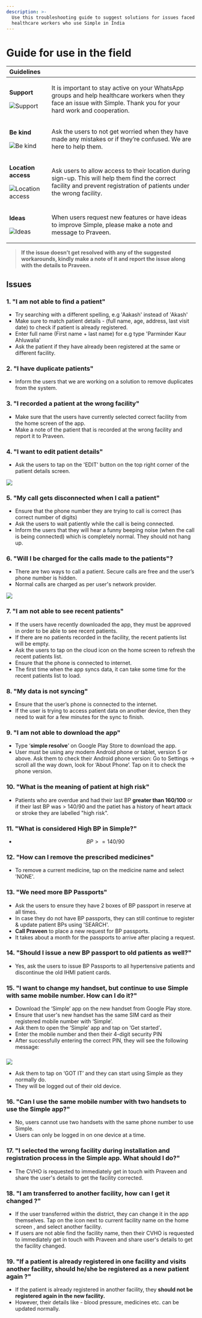 ```yaml
---
description: >-
  Use this troubleshooting guide to suggest solutions for issues faced by
  healthcare workers who use Simple in India
---
```


# Guide for use in the field

<table>
  <thead>
    <tr>
      <th style="text-align:left">Guidelines</th>
      <th style="text-align:left"></th>
    </tr>
  </thead>
  <tbody>
    <tr>
      <td style="text-align:left">
        <p><b>Support</b>
        </p>
        <p>
          <img src=".gitbook/assets/whatsapp.png" alt="Support" />
        </p>
      </td>
      <td style="text-align:left">
        <p>It is important to stay active on your WhatsApp groups and help healthcare
          workers when they face an issue with Simple. Thank you for your hard work
          and cooperation.</p>
        <p></p>
      </td>
    </tr>
    <tr>
      <td style="text-align:left">
        <p><b>Be kind</b>
        </p>
        <p>
          <img src=".gitbook/assets/simple.png" alt="Be kind" />
        </p>
      </td>
      <td style="text-align:left">Ask the users to not get worried when they have made any mistakes or if
        they&#x2019;re confused. We are here to help them.</td>
    </tr>
    <tr>
      <td style="text-align:left">
        <p><b>Location access</b>
        </p>
        <p>
          <img src=".gitbook/assets/location.png" alt="Location access" />
        </p>
      </td>
      <td style="text-align:left">Ask users to allow access to their location during sign-up. This will
        help them find the correct facility and prevent registration of patients
        under the wrong facility.</td>
    </tr>
    <tr>
      <td style="text-align:left">
        <p><b>Ideas</b>
        </p>
        <p>
          <img src=".gitbook/assets/idea.png" alt="Ideas" />
        </p>
      </td>
      <td style="text-align:left">When users request new features or have ideas to improve Simple, please
        make a note and message to Praveen.</td>
    </tr>
  </tbody>
</table>

> **If the issue doesn’t get resolved with any of the suggested workarounds, kindly make a note of it and report the issue along with the details to Praveen.**

## **Issues**

### **1. "I am not able to find a patient"**

* Try searching with a different spelling, e.g 'Aakash' instead of 'Akash'
* Make sure to match patient details - \(full name, age, address, last visit date\) to check if patient is already registered. 
* Enter full name \(First name + last name\) for e.g type 'Parminder Kaur Ahluwalia'
* Ask the patient if they have already been registered at the same or different facility.

### 2. "I have duplicate patients"

* Inform the users that we are working on a solution to remove duplicates from the system.

### 3. "I recorded a patient at the wrong facility"

* Make sure that the users have currently selected correct facility from the home screen of the app.
* Make a note of the patient that is recorded at the wrong facility and report it to Praveen.

### 4. "I want to edit patient details"

* Ask the users to tap on the 'EDIT' button on the top right corner of the patient details screen.

![](.gitbook/assets/02.2.png)

### 5. "My call gets disconnected when I call a patient"

* Ensure that the phone number they are trying to call is correct \(has correct number of digits\)
* Ask the users to wait patiently while the call is being connected.
* Inform the users that they will hear a funny beeping noise \(when the call is being connected\) which is completely normal. They should not hang up.

### 6. "Will I be charged for the calls made to the patients"?

* There are two ways to call a patient. Secure calls are free and the user’s phone number is hidden.
* Normal calls are charged as per user's network provider.

![](.gitbook/assets/02awqe.png)

### 7. "I am not able to see recent patients"

* If the users have recently downloaded the app, they must be approved in order to be able to see recent patients.
* If there are no patients recorded in the facility, the recent patients list will be empty.
* Ask the users to tap on the cloud icon on the home screen to refresh the recent patients list.
* Ensure that the phone is connected to internet.
* The first time when the app syncs data, it can take some time for the recent patients list to load.

### 8. "My data is not syncing"

* Ensure that the user’s phone is connected to the internet.
* If the user is trying to access patient data on another device, then they need to wait for a few minutes for the sync to finish.

### 9. "I am not able to download the app"

* Type ‘**simple resolve**’ on Google Play Store to download the app.
* User must be using any modern Android phone or tablet, version 5 or above.  Ask them to check their Android phone version: Go to Settings -&gt; scroll all the way down, look for ‘About Phone’. Tap on it to check the phone version.

### 10. "What is the meaning of patient at high risk"

* Patients who are overdue and had their last BP **greater than 160/100** or if their last BP was &gt; 140/90 and the patiet has a history of heart attack or stroke they are labelled "high risk".

### 11. "What is considered High BP in Simple?"

* $$BP >= 140/90$$ 

### 12. "How can I remove the prescribed medicines"

* To remove a current medicine, tap on the medicine name and select 'NONE'.

### 13. "We need more BP Passports"

* Ask the users to ensure they have 2 boxes of BP passport in reserve at all times.
* In case they do not have BP passports, they can still continue to register & update patient BPs using 'SEARCH'.
* **Call Praveen** to place a new request for BP passports.
* It takes about a month for the passports to arrive after placing a request.

### 14. "Should I issue a new BP passport to old patients as well?"

* Yes, ask the users to issue BP Passports to all hypertensive patients and discontinue the old IHMI patient cards.

### 15. "**I want to change my handset, but continue to use Simple with same mobile number. How can I do it?"**

* Download the ‘Simple’ app on the new handset from Google Play store.
* Ensure that user's new handset has the same SIM card as their registered mobile number with ‘Simple’.
* Ask them to open the ‘Simple’ app and tap on ‘Get started’**.**
* Enter the mobile number and then their 4-digit security PIN
* After successfully entering the correct PIN, they will see the following message:

### 

![](.gitbook/assets/sign-out.png)

* Ask them to tap on ‘GOT IT’ and they can start using Simple as they normally do.
* They will be logged out of their old device.

### 16. "**Can I use the same mobile number with two handsets to use the Simple app?"**

* No, users cannot use two handsets with the same phone number to use Simple.
* Users can only be logged in on one device at a time.

### 17. "**I selected the wrong facility during installation and registration process in the Simple app. What should I do?"**

* The CVHO is requested to immediately get in touch with Praveen and share the user's details to get the facility corrected.

### 18. "**I am transferred to another facility, how can I get it changed ?"**

* If the user transferred within the district, they can change it in the app themselves. Tap on the icon next to current facility name on the home screen , and select another facility.
* If users are not able find the facility name, then their CVHO is requested to immediately get in touch with Praveen and share user's details to get the facility changed.

### 19. "**If a patient is already registered in one facility and visits another facility, should he/she be registered as a new patient again ?"**

* If the patient is already registered in another facility, they **should not be registered again in the new facility.**
* However, their details like - blood pressure, medicines etc. can be updated normally.

